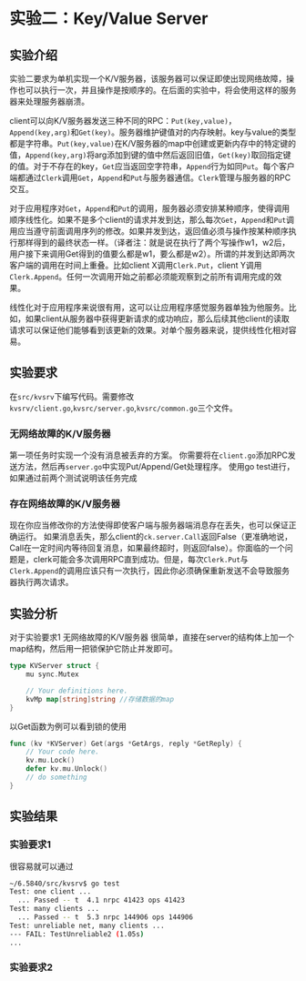 # 实验二：Key/Value Server

## 实验介绍

实验二要求为单机实现一个K/V服务器，该服务器可以保证即使出现网络故障，操作也可以执行一次，并且操作是按顺序的。在后面的实验中，将会使用这样的服务器来处理服务器崩溃。

client可以向K/V服务器发送三种不同的RPC：`Put(key,value)`，`Append(key,arg)`和`Get(key)`。服务器维护键值对的内存映射。key与value的类型都是字符串。`Put(key,value)`在K/V服务器的map中创建或更新内存中的特定键的值，`Append(key,arg)`将arg添加到键的值中然后返回旧值，`Get(key)`取回指定键的值。对于不存在的key，`Get`应当返回空字符串，`Append`行为如同`Put`。每个客户端都通过`Clerk`调用`Get`，`Append`和`Put`与服务器通信。`Clerk`管理与服务器的RPC交互。

对于应用程序对`Get`，`Append`和`Put`的调用，服务器必须安排某种顺序，使得调用顺序线性化。如果不是多个client的请求并发到达，那么每次`Get`，`Append`和`Put`调用应当遵守前面调用序列的修改。如果并发到达，返回值必须与操作按某种顺序执行那样得到的最终状态一样。（译者注：就是说在执行了两个写操作w1，w2后，用户接下来调用Get得到的值要么都是w1，要么都是w2）。所谓的并发到达即两次客户端的调用在时间上重叠。比如client X调用`Clerk.Put`，client Y调用`Clerk.Append`。任何一次调用开始之前都必须能观察到之前所有调用完成的效果。

线性化对于应用程序来说很有用，这可以让应用程序感觉服务器单独为他服务。比如，如果client从服务器中获得更新请求的成功响应，那么后续其他client的读取请求可以保证他们能够看到该更新的效果。对单个服务器来说，提供线性化相对容易。

## 实验要求
在`src/kvsrv`下编写代码。需要修改`kvsrv/client.go`,`kvsrc/server.go`,`kvsrc/common.go`三个文件。
### 无网络故障的K/V服务器
第一项任务时实现一个没有消息被丢弃的方案。
你需要将在`client.go`添加RPC发送方法，然后再`server.go`中实现Put/Append/Get处理程序。
使用go test进行，如果通过前两个测试说明该任务完成

### 存在网络故障的K/V服务器
现在你应当修改你的方法使得即使客户端与服务器端消息存在丢失，也可以保证正确运行。
如果消息丢失，那么client的`ck.server.Call`返回False（更准确地说，Call在一定时间内等待回复消息，如果最终超时，则返回false）。你面临的一个问题是，clerk可能会多次调用RPC直到成功。但是，每次`Clerk.Put`与`Clerk.Append`的调用应该只有一次执行，因此你必须确保重新发送不会导致服务器执行两次请求。

## 实验分析
对于实验要求1 无网络故障的K/V服务器
很简单，直接在server的结构体上加一个map结构，然后用一把锁保护它防止并发即可。
```go
type KVServer struct {
	mu sync.Mutex

	// Your definitions here.
	kvMp map[string]string //存储数据的map
}
```
以Get函数为例可以看到锁的使用
```go
func (kv *KVServer) Get(args *GetArgs, reply *GetReply) {
	// Your code here.
	kv.mu.Lock()
	defer kv.mu.Unlock()
	// do something
}
```

## 实验结果
### 实验要求1
很容易就可以通过
```bash
~/6.5840/src/kvsrv$ go test
Test: one client ...
  ... Passed -- t  4.1 nrpc 41423 ops 41423
Test: many clients ...
  ... Passed -- t  5.3 nrpc 144906 ops 144906
Test: unreliable net, many clients ...
--- FAIL: TestUnreliable2 (1.05s)
...
```
### 实验要求2